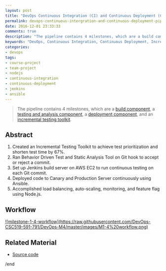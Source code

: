 ```yaml
---
layout: post
title: "DevOps Continuous Integration (CI) and Continuous Deployment (CD) Pipeline"
permalink: devops-continuous-intergration-and-continuous-deployment-pipeline
date: 2016-12-01 23:33:33
comments: true
description: "The pipeline contains 4 milestones, which are a build component, a testing and analysis component, a deployment component, and an incremental testing toolkit."
keywords: "DevOps, Continuous Integration, Continuous Deployment, Incremental Testing Toolkit, Node.js, AWS EC2, Jenkins, Ansible, mocha, ESlint, Redis, Monitoring, Auto-scaling, Load Balancing, Canary Release, Feature Flag"
categories:
- devops
tags:
- course-project
- team-project
- nodejs
- continuous-integration
- continuous-deployment
- jenkins
- ansible
---
```


> The pipeline contains 4 milestones, which are a [build component](https://github.com/DevOps-CSC519-591-791/DevOps-M1), a [testing and analysis component](https://github.com/DevOps-CSC519-591-791/DevOps-M2), a [deployment component](https://github.com/DevOps-CSC519-591-791/DevOps-M3), and an [incremental testing toolkit](https://github.com/DevOps-CSC519-591-791/DevOps-M4).

## Abstract

1. Created an Incremental Testing Toolkit to achieve test prioritization and shorten test time by 67%.
2. Ran Behavior Driven Test and Static Analysis Tool on Git hook to accept or reject a commit.
3. Set up Jenkins build server on AWS EC2 to run continuous testing on each Git commit.
4. Deployed code to Canary and Production Server continuously using Ansible.
5. Accomplished load balancing, auto-scaling, monitoring, and feature flag using Node.js.

## Workflow

<a href="https://raw.githubusercontent.com/DevOps-CSC519-591-791/DevOps-M4/master/images/M1-4%20workflow.png" class="swipebox" rel="gallery" title="milestone-1-4-workflow">
![milestone-1-4-workflow](https://raw.githubusercontent.com/DevOps-CSC519-591-791/DevOps-M4/master/images/M1-4%20workflow.png)
</a>

## Related Material

* <u><a href="https://github.com/DevOps-CSC519-591-791" target="_blank">Source code</a></u>



/end
